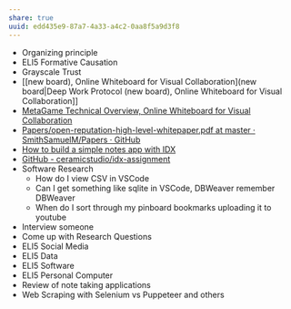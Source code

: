 ```yaml
---
share: true
uuid: edd435e9-87a7-4a33-a4c2-0aa8f5a9d3f8
---
```

* Organizing principle
* ELI5 Formative Causation
* Grayscale Trust
* [[new board), Online Whiteboard for Visual Collaboration](new board|Deep Work Protocol (new board), Online Whiteboard for Visual Collaboration]]
* [MetaGame Technical Overview, Online Whiteboard for Visual Collaboration](https://miro.com/app/board/o9J_l1wGHcA=/)
* [Papers/open-reputation-high-level-whitepaper.pdf at master · SmithSamuelM/Papers · GitHub](https://github.com/SmithSamuelM/Papers/blob/master/whitepapers/open-reputation-high-level-whitepaper.pdf)
* [How to build a simple notes app with IDX](https://blog.ceramic.network/how-to-build-a-simple-notes-app-with-idx/)
* [GitHub - ceramicstudio/idx-assignment](https://github.com/ceramicstudio/idx-assignment)
* Software Research
  * How do I view CSV in VSCode
  * Can I get something like sqlite in VSCode, DBWeaver remember DBWeaver
  * When do I sort through my pinboard bookmarks uploading it to youtube
* Interview someone
* Come up with Research Questions
* ELI5 Social Media
* ELI5 Data
* ELI5 Software
* ELI5 Personal Computer
* Review of note taking applications
* Web Scraping with Selenium vs Puppeteer and others